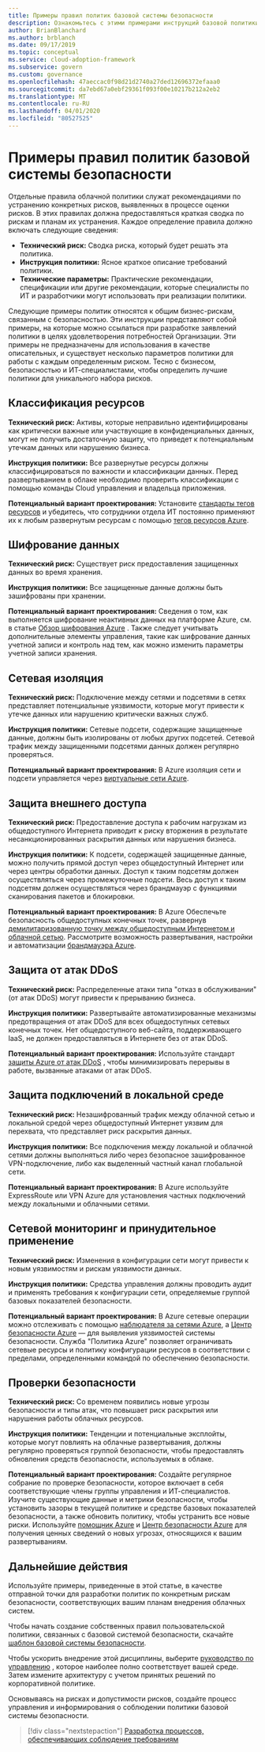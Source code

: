 ```yaml
---
title: Примеры правил политик базовой системы безопасности
description: Ознакомьтесь с этими примерами инструкций базовой политики безопасности, чтобы помочь в разрешении заявлений политики для удовлетворения потребностей Организации.
author: BrianBlanchard
ms.author: brblanch
ms.date: 09/17/2019
ms.topic: conceptual
ms.service: cloud-adoption-framework
ms.subservice: govern
ms.custom: governance
ms.openlocfilehash: 47aeccac0f98d21d2740a27ded12696372efaaa0
ms.sourcegitcommit: da7ebd67a0ebf29361f093f00e10217b212a2eb2
ms.translationtype: MT
ms.contentlocale: ru-RU
ms.lasthandoff: 04/01/2020
ms.locfileid: "80527525"
---
```

# <a name="security-baseline-sample-policy-statements"></a>Примеры правил политик базовой системы безопасности

Отдельные правила облачной политики служат рекомендациями по устранению конкретных рисков, выявленных в процессе оценки рисков. В этих правилах должна предоставляться краткая сводка по рискам и планам их устранения. Каждое определение правила должно включать следующие сведения:

- **Технический риск:** Сводка риска, который будет решать эта политика.
- **Инструкция политики:** Ясное краткое описание требований политики.
- **Технические параметры:** Практические рекомендации, спецификации или другие рекомендации, которые специалисты по ИТ и разработчики могут использовать при реализации политики.

Следующие примеры политик относятся к общим бизнес-рискам, связанным с безопасностью. Эти инструкции представляют собой примеры, на которые можно ссылаться при разработке заявлений политики в целях удовлетворения потребностей Организации. Эти примеры не предназначены для использования в качестве описательных, и существует несколько параметров политики для работы с каждым определенным риском. Тесно с бизнесом, безопасностью и ИТ-специалистами, чтобы определить лучшие политики для уникального набора рисков.

## <a name="asset-classification"></a>Классификация ресурсов

**Технический риск:** Активы, которые неправильно идентифицированы как критически важные или участвующие в конфиденциальных данных, могут не получить достаточную защиту, что приведет к потенциальным утечкам данных или нарушению бизнеса.

**Инструкция политики:** Все развернутые ресурсы должны классифицироваться по важности и классификации данных. Перед развертыванием в облаке необходимо проверить классификации с помощью команды Cloud управления и владельца приложения.

**Потенциальный вариант проектирования:** Установите [стандарты тегов ресурсов](../../decision-guides/resource-tagging/index.md) и убедитесь, что сотрудники отдела ИТ постоянно применяют их к любым развернутым ресурсам с помощью [тегов ресурсов Azure](https://docs.microsoft.com/azure/azure-resource-manager/resource-group-using-tags).

## <a name="data-encryption"></a>Шифрование данных

**Технический риск:** Существует риск предоставления защищенных данных во время хранения.

**Инструкция политики:** Все защищенные данные должны быть зашифрованы при хранении.

**Потенциальный вариант проектирования:** Сведения о том, как выполняется шифрование неактивных данных на платформе Azure, см. в статье [Обзор шифрования Azure](https://docs.microsoft.com/azure/security/security-azure-encryption-overview) . Также следует учитывать дополнительные элементы управления, такие как шифрование данных учетной записи и контроль над тем, как можно изменить параметры учетной записи хранения.

## <a name="network-isolation"></a>Сетевая изоляция

**Технический риск:** Подключение между сетями и подсетями в сетях представляет потенциальные уязвимости, которые могут привести к утечке данных или нарушению критически важных служб.

**Инструкция политики:** Сетевые подсети, содержащие защищенные данные, должны быть изолированы от любых других подсетей. Сетевой трафик между защищенными подсетями данных должен регулярно проверяться.

**Потенциальный вариант проектирования:** В Azure изоляция сети и подсети управляется через [виртуальные сети Azure](https://docs.microsoft.com/azure/virtual-network/virtual-networks-overview).

## <a name="secure-external-access"></a>Защита внешнего доступа

**Технический риск:** Предоставление доступа к рабочим нагрузкам из общедоступного Интернета приводит к риску вторжения в результате несанкционированных раскрытия данных или нарушения бизнеса.

**Инструкция политики:** К подсети, содержащей защищенные данные, можно получить прямой доступ через общедоступный Интернет или через центры обработки данных. Доступ к таким подсетям должен осуществляться через промежуточные подсети. Весь доступ к таким подсетям должен осуществляться через брандмауэр с функциями сканирования пакетов и блокировки.

**Потенциальный вариант проектирования:** В Azure Обеспечьте безопасность общедоступных конечных точек, развернув [демилитаризованную точку между общедоступным Интернетом и облачной сетью](https://docs.microsoft.com/azure/architecture/reference-architectures/dmz/secure-vnet-dmz?toc=https://docs.microsoft.com/azure/cloud-adoption-framework/toc.json&bc=https://docs.microsoft.com/azure/cloud-adoption-framework/_bread/toc.json). Рассмотрите возможность развертывания, настройки и автоматизации [брандмауэра Azure](https://docs.microsoft.com/azure/firewall).

## <a name="ddos-protection"></a>Защита от атак DDoS

**Технический риск:** Распределенные атаки типа "отказ в обслуживании" (от атак DDoS) могут привести к прерыванию бизнеса.

**Инструкция политики:** Развертывайте автоматизированные механизмы предотвращения от атак DDoS для всех общедоступных сетевых конечных точек. Нет общедоступного веб-сайта, поддерживающего IaaS, не должен предоставляться в Интернете без от атак DDoS.

**Потенциальный вариант проектирования:** Используйте стандарт [защиты Azure от атак DDoS](https://docs.microsoft.com/azure/virtual-network/ddos-protection-overview) , чтобы минимизировать перерывы в работе, вызванные атаками от атак DDoS.

## <a name="secure-on-premises-connectivity"></a>Защита подключений в локальной среде

**Технический риск:** Незашифрованный трафик между облачной сетью и локальной средой через общедоступный Интернет уязвим для перехвата, что представляет риск раскрытия данных.

**Инструкция политики:** Все подключения между локальной и облачной сетями должны выполняться либо через безопасное зашифрованное VPN-подключение, либо как выделенный частный канал глобальной сети.

**Потенциальный вариант проектирования:** В Azure используйте ExpressRoute или VPN Azure для установления частных подключений между локальными и облачными сетями.

## <a name="network-monitoring-and-enforcement"></a>Сетевой мониторинг и принудительное применение

**Технический риск:** Изменения в конфигурации сети могут привести к новым уязвимостям и рискам уязвимости данных.

**Инструкция политики:** Средства управления должны проводить аудит и применять требования к конфигурации сети, определяемые группой базовых показателей безопасности.

**Потенциальный вариант проектирования:** В Azure сетевые операции можно отслеживать с помощью [наблюдателя за сетями Azure](https://docs.microsoft.com/azure/network-watcher/network-watcher-monitoring-overview), а [Центр безопасности Azure](https://docs.microsoft.com/azure/security-center/security-center-network-recommendations) — для выявления уязвимостей системы безопасности. Служба "Политика Azure" позволяет ограничивать сетевые ресурсы и политику конфигурации ресурсов в соответствии с пределами, определенными командой по обеспечению безопасности.

## <a name="security-review"></a>Проверки безопасности

**Технический риск:** Со временем появились новые угрозы безопасности и типы атак, что повышает риск раскрытия или нарушения работы облачных ресурсов.

**Инструкция политики:** Тенденции и потенциальные эксплойты, которые могут повлиять на облачные развертывания, должны регулярно проверяться группой безопасности, чтобы предоставлять обновления средств безопасности, используемых в облаке.

**Потенциальный вариант проектирования:** Создайте регулярное собрание по проверке безопасности, которое включает в себя соответствующие члены группы управления и ИТ-специалистов. Изучите существующие данные и метрики безопасности, чтобы установить зазоры в текущей политике и средстве базовых показателей безопасности, а также обновить политику, чтобы устранить все новые риски. Используйте [помощник Azure](https://docs.microsoft.com/azure/advisor/advisor-overview) и [Центр безопасности Azure](https://docs.microsoft.com/azure/security-center/security-center-intro) для получения ценных сведений о новых угрозах, относящихся к вашим развертываниям.

## <a name="next-steps"></a>Дальнейшие действия

Используйте примеры, приведенные в этой статье, в качестве отправной точки для разработки политик по конкретным рискам безопасности, соответствующих вашим планам внедрения облачных систем.

Чтобы начать создание собственных правил пользовательской политики, связанных с базовой системой безопасности, скачайте [шаблон базовой системы безопасности](./template.md).

Чтобы ускорить внедрение этой дисциплины, выберите [руководство по управлению](../guides/index.md) , которое наиболее полно соответствует вашей среде. Затем измените архитектуру с учетом принятых решений по корпоративной политике.

Основываясь на рисках и допустимости рисков, создайте процесс управления и информирования о соблюдении политики базовой системы безопасности.

> [!div class="nextstepaction"]
> [Разработка процессов, обеспечивающих соблюдение требованиям](./compliance-processes.md)
